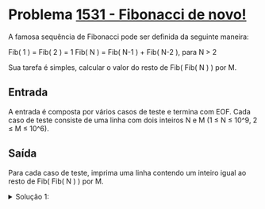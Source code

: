 # Problema [1531 - Fibonacci de novo!]()

A famosa sequência de Fibonacci pode ser definida da seguinte maneira:

  Fib( 1 ) = Fib( 2 ) = 1
  Fib( N ) = Fib( N-1 ) + Fib( N-2 ), para N > 2
  
Sua tarefa é simples, calcular o valor do resto de Fib( Fib( N ) ) por M.

## Entrada
A entrada é composta por vários casos de teste e termina com EOF. Cada caso de teste consiste de uma linha com dois inteiros N e M (1 ≤ N ≤ 10^9, 2 ≤ M ≤ 10^6).

## Saída
Para cada caso de teste, imprima uma linha contendo um inteiro igual ao resto de Fib( Fib( N ) ) por M.

<details>
  <summary>Solução 1:</summary>
  
  Essa questão envolve otimização com relação ao cálculo de fibonacci (deve ser utilizado o algoritmo baseado em potenciacao de matriz) e período de Pisano.
  Toda a sequência de Fibonacci mod m é periódica. O período de Pisano é o cálculo do tamanho desse período. 
  
  Considere que o período de pisano é representado por p(n).
  
  A chave para essa questão é utilizar a seguinte propriedade: fib(n) mod m = fib(n mod p(m)) mod m
  

- [Fernando Pozze](https://github.com/fernandoPozzer)

</details>
